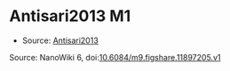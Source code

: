 <a name="material" />

# Antisari2013 M1
<script type="application/ld+json">
  {
    "@context": "https://schema.org/",
    "@type": "ChemicalSubstance",
    "@id": "https://egonw.github.io/nanowiki/nanowiki300.html#material",
    "http://purl.org/dc/terms/conformsTo":
      {
        "@type": "CreativeWork",
        "@id": "https://bioschemas.org/profiles/ChemicalSubstance/0.4-RELEASE/"
      },
    "identfier": "300",
    "name": "Antisari2013 M1",
    "url": "https://egonw.github.io/nanowiki/nanowiki300.html#material",
    "sameAs": "http://127.0.0.1/mediawiki/index.php/Special:URIResolver/Antisari2013_M1"
  }
</script>


* Source: [Antisari2013](articleAntisari2013.md)


Source: NanoWiki 6, doi:[10.6084/m9.figshare.11897205.v1](https://doi.org/10.6084/m9.figshare.11897205.v1)
